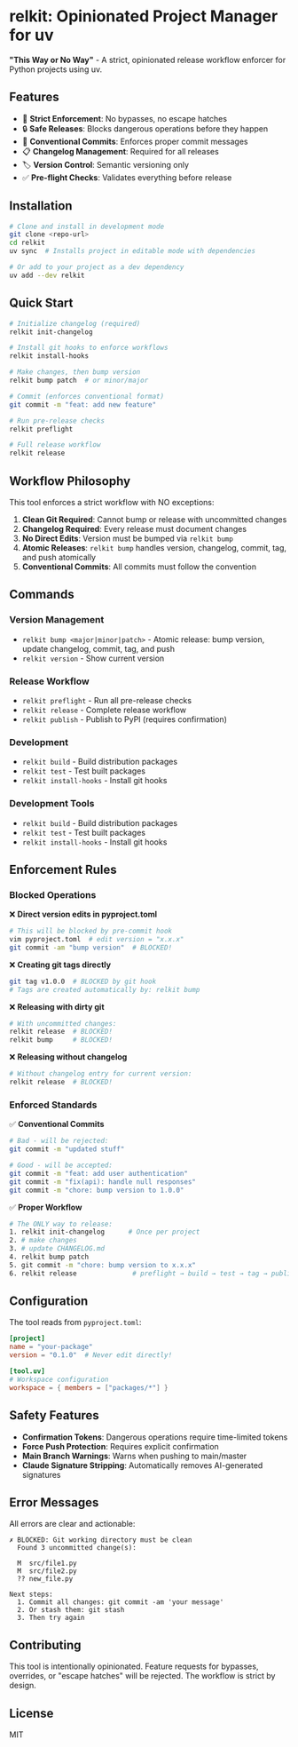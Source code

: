 # relkit: Opinionated Project Manager for uv

**"This Way or No Way"** - A strict, opinionated release workflow enforcer for Python projects using uv.

## Features

- 🚫 **Strict Enforcement**: No bypasses, no escape hatches
- 🔒 **Safe Releases**: Blocks dangerous operations before they happen
- 📝 **Conventional Commits**: Enforces proper commit messages
- 📋 **Changelog Management**: Required for all releases
- 🏷️ **Version Control**: Semantic versioning only
- ✅ **Pre-flight Checks**: Validates everything before release

## Installation

```bash
# Clone and install in development mode
git clone <repo-url>
cd relkit
uv sync  # Installs project in editable mode with dependencies

# Or add to your project as a dev dependency
uv add --dev relkit
```

## Quick Start

```bash
# Initialize changelog (required)
relkit init-changelog

# Install git hooks to enforce workflows
relkit install-hooks

# Make changes, then bump version
relkit bump patch  # or minor/major

# Commit (enforces conventional format)
git commit -m "feat: add new feature"

# Run pre-release checks
relkit preflight

# Full release workflow
relkit release
```

## Workflow Philosophy

This tool enforces a strict workflow with NO exceptions:

1. **Clean Git Required**: Cannot bump or release with uncommitted changes
2. **Changelog Required**: Every release must document changes
3. **No Direct Edits**: Version must be bumped via `relkit bump`
4. **Atomic Releases**: `relkit bump` handles version, changelog, commit, tag, and push atomically
5. **Conventional Commits**: All commits must follow the convention

## Commands

### Version Management
- `relkit bump <major|minor|patch>` - Atomic release: bump version, update changelog, commit, tag, and push
- `relkit version` - Show current version

### Release Workflow
- `relkit preflight` - Run all pre-release checks
- `relkit release` - Complete release workflow
- `relkit publish` - Publish to PyPI (requires confirmation)

### Development
- `relkit build` - Build distribution packages
- `relkit test` - Test built packages
- `relkit install-hooks` - Install git hooks

### Development Tools
- `relkit build` - Build distribution packages
- `relkit test` - Test built packages
- `relkit install-hooks` - Install git hooks

## Enforcement Rules

### Blocked Operations

❌ **Direct version edits in pyproject.toml**
```bash
# This will be blocked by pre-commit hook
vim pyproject.toml  # edit version = "x.x.x"
git commit -am "bump version"  # BLOCKED!
```

❌ **Creating git tags directly**
```bash
git tag v1.0.0  # BLOCKED by git hook
# Tags are created automatically by: relkit bump
```

❌ **Releasing with dirty git**
```bash
# With uncommitted changes:
relkit release  # BLOCKED!
relkit bump     # BLOCKED!
```

❌ **Releasing without changelog**
```bash
# Without changelog entry for current version:
relkit release  # BLOCKED!
```

### Enforced Standards

✅ **Conventional Commits**
```bash
# Bad - will be rejected:
git commit -m "updated stuff"

# Good - will be accepted:
git commit -m "feat: add user authentication"
git commit -m "fix(api): handle null responses"
git commit -m "chore: bump version to 1.0.0"
```

✅ **Proper Workflow**
```bash
# The ONLY way to release:
1. relkit init-changelog      # Once per project
2. # make changes
3. # update CHANGELOG.md
4. relkit bump patch
5. git commit -m "chore: bump version to x.x.x"
6. relkit release              # preflight → build → test → tag → publish
```

## Configuration

The tool reads from `pyproject.toml`:

```toml
[project]
name = "your-package"
version = "0.1.0"  # Never edit directly!

[tool.uv]
# Workspace configuration
workspace = { members = ["packages/*"] }
```

## Safety Features

- **Confirmation Tokens**: Dangerous operations require time-limited tokens
- **Force Push Protection**: Requires explicit confirmation
- **Main Branch Warnings**: Warns when pushing to main/master
- **Claude Signature Stripping**: Automatically removes AI-generated signatures

## Error Messages

All errors are clear and actionable:

```
✗ BLOCKED: Git working directory must be clean
  Found 3 uncommitted change(s):
  
  M  src/file1.py
  M  src/file2.py
  ?? new_file.py

Next steps:
  1. Commit all changes: git commit -am 'your message'
  2. Or stash them: git stash
  3. Then try again
```

## Contributing

This tool is intentionally opinionated. Feature requests for bypasses, 
overrides, or "escape hatches" will be rejected. The workflow is strict 
by design.

## License

MIT